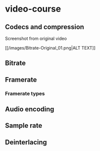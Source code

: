 # video-course

## Codecs and compression

Screenshot from original video

[[/images/Bitrate-Original_01.png|ALT TEXT]]

## Bitrate


## Framerate

### Framerate types

## Audio encoding

## Sample rate


## Deinterlacing
